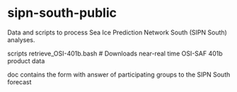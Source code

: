 # sipn-south-public
Data and scripts to process Sea Ice Prediction Network South (SIPN South) analyses.


scripts
  retrieve_OSI-401b.bash # Downloads near-real time OSI-SAF 401b product data 


doc
  contains the form with answer of participating groups to the SIPN South forecast
